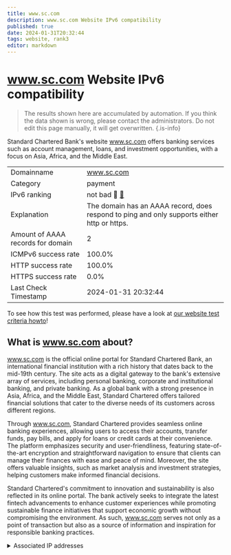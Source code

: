 ```yaml
---
title: www.sc.com
description: www.sc.com Website IPv6 compatibility
published: true
date: 2024-01-31T20:32:44
tags: website, rank3
editor: markdown
---
```


# www.sc.com Website IPv6 compatibility

> The results shown here are accumulated by automation. If you think the data shown is wrong, please contact the administrators. 
> Do not edit this page manually, it will get overwritten.
{.is-info}

Standard Chartered Bank's website www.sc.com offers banking services such as account management, loans, and investment opportunities, with a focus on Asia, Africa, and the Middle East.


|   |   |
| - | - |
| Domainname | www.sc.com
| Category | payment |
| IPv6 ranking | not bad :3rd_place_medal: [🔗](/howto/ranking) |
| Explanation | The domain has an AAAA record, does respond to ping and only supports either http or https. |
| Amount of AAAA records for domain | 2 |
| ICMPv6 success rate | 100.0%|
| HTTP success rate | 100.0% |
| HTTPS success rate | 0.0% |
| Last Check Timestamp | 2024-01-31 20:32:44 |

To see how this test was performed, please have a look at [our website test criteria howto](/howto/testcriteria/website)!


## What is www.sc.com about?
www.sc.com is the official online portal for Standard Chartered Bank, an international financial institution with a rich history that dates back to the mid-19th century. The site acts as a digital gateway to the bank's extensive array of services, including personal banking, corporate and institutional banking, and private banking. As a global bank with a strong presence in Asia, Africa, and the Middle East, Standard Chartered offers tailored financial solutions that cater to the diverse needs of its customers across different regions.

Through www.sc.com, Standard Chartered provides seamless online banking experiences, allowing users to access their accounts, transfer funds, pay bills, and apply for loans or credit cards at their convenience. The platform emphasizes security and user-friendliness, featuring state-of-the-art encryption and straightforward navigation to ensure that clients can manage their finances with ease and peace of mind. Moreover, the site offers valuable insights, such as market analysis and investment strategies, helping customers make informed financial decisions.

Standard Chartered's commitment to innovation and sustainability is also reflected in its online portal. The bank actively seeks to integrate the latest fintech advancements to enhance customer experiences while promoting sustainable finance initiatives that support economic growth without compromising the environment. As such, www.sc.com serves not only as a point of transaction but also as a source of information and inspiration for responsible banking practices.



<details>
<summary>Associated IP addresses</summary>

2a02:26f0:280:4a7::6dc

2a02:26f0:280:491::6dc

</details>
